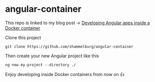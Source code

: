 # angular-container

This repo is linked to my blog post -> [Developing Angular apps inside a Docker container](https://blog.hammelburg.me/developing-angular-apps-inside-a-docker-container-fbca44438e05)

Clone this project
```
git clone https://github.com/shammelburg/angular-container
```

Then create your new Angular project like this
```
ng new my-project --directory ./
```

Enjoy developing inside Docker containers from now on 👍
